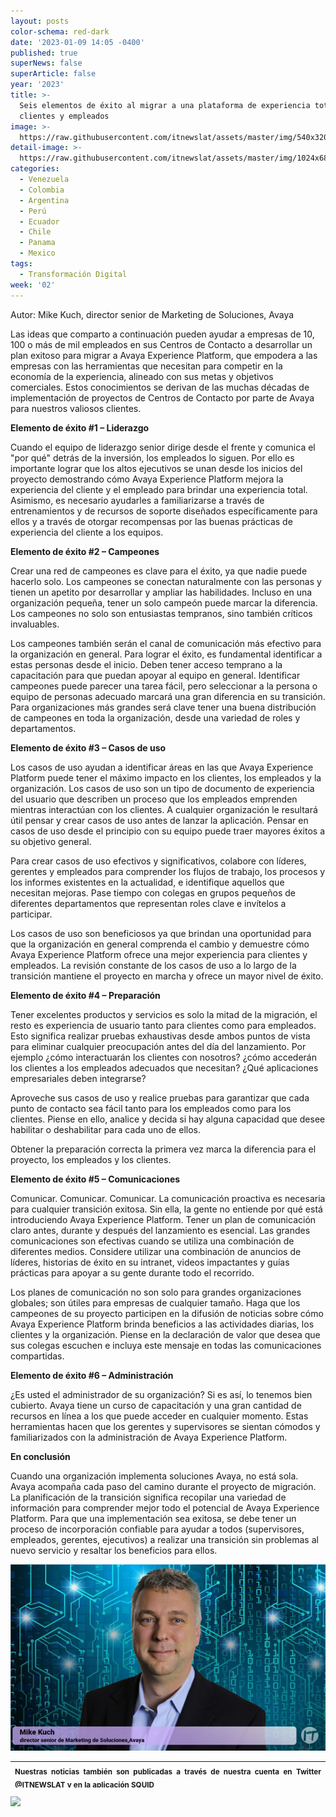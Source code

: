 ```yaml
---
layout: posts
color-schema: red-dark
date: '2023-01-09 14:05 -0400'
published: true
superNews: false
superArticle: false
year: '2023'
title: >-
  Seis elementos de éxito al migrar a una plataforma de experiencia total para
  clientes y empleados
image: >-
  https://raw.githubusercontent.com/itnewslat/assets/master/img/540x320/Mike-Kuch-p.jpg
detail-image: >-
  https://raw.githubusercontent.com/itnewslat/assets/master/img/1024x680/Mike-Kuch-g.jpg
categories:
  - Venezuela
  - Colombia
  - Argentina
  - Perú
  - Ecuador
  - Chile
  - Panama
  - Mexico
tags:
  - Transformación Digital
week: '02'
---
```

Autor: Mike Kuch, director senior de Marketing de Soluciones, Avaya

Las ideas que comparto a continuación pueden ayudar a empresas de 10, 100 o más de mil empleados en sus Centros de Contacto a desarrollar un plan exitoso para migrar a Avaya Experience Platform, que empodera a las empresas con las herramientas que necesitan para competir en la economía de la experiencia, alineado con sus metas y objetivos comerciales. Estos conocimientos se derivan de las muchas décadas de implementación de proyectos de Centros de Contacto por parte de Avaya para nuestros valiosos clientes.

**Elemento de éxito #1 – Liderazgo**

Cuando el equipo de liderazgo senior dirige desde el frente y comunica el "por qué" detrás de la inversión, los empleados lo siguen. Por ello es importante lograr que los altos ejecutivos se unan desde los inicios del proyecto demostrando cómo Avaya Experience Platform mejora la experiencia del cliente y el empleado para brindar una experiencia total. Asimismo, es necesario ayudarles a familiarizarse a través de entrenamientos y de recursos de soporte diseñados específicamente para ellos y a través de otorgar recompensas por las buenas prácticas de experiencia del cliente a los equipos.

**Elemento de éxito #2 – Campeones**

Crear una red de campeones es clave para el éxito, ya que nadie puede hacerlo solo. Los campeones se conectan naturalmente con las personas y tienen un apetito por desarrollar y ampliar las habilidades. Incluso en una organización pequeña, tener un solo campeón puede marcar la diferencia. Los campeones no solo son entusiastas tempranos, sino también críticos invaluables.

Los campeones también serán el canal de comunicación más efectivo para la organización en general. Para lograr el éxito, es fundamental identificar a estas personas desde el inicio. Deben tener acceso temprano a la capacitación para que puedan apoyar al equipo en general. Identificar campeones puede parecer una tarea fácil, pero seleccionar a la persona o equipo de personas adecuado marcará una gran diferencia en su transición. Para organizaciones más grandes será clave tener una buena distribución de campeones en toda la organización, desde una variedad de roles y departamentos.

**Elemento de éxito #3 – Casos de uso**

Los casos de uso ayudan a identificar áreas en las que Avaya Experience Platform puede tener el máximo impacto en los clientes, los empleados y la organización. Los casos de uso son un tipo de documento de experiencia del usuario que describen un proceso que los empleados emprenden mientras interactúan con los clientes. A cualquier organización le resultará útil pensar y crear casos de uso antes de lanzar la aplicación. Pensar en casos de uso desde el principio con su equipo puede traer mayores éxitos a su objetivo general.

Para crear casos de uso efectivos y significativos, colabore con líderes, gerentes y empleados para comprender los flujos de trabajo, los procesos y los informes existentes en la actualidad, e identifique aquellos que necesitan mejoras. Pase tiempo con colegas en grupos pequeños de diferentes departamentos que representan roles clave e invítelos a participar.

Los casos de uso son beneficiosos ya que brindan una oportunidad para que la organización en general comprenda el cambio y demuestre cómo Avaya Experience Platform ofrece una mejor experiencia para clientes y empleados. La revisión constante de los casos de uso a lo largo de la transición mantiene el proyecto en marcha y ofrece un mayor nivel de éxito.

**Elemento de éxito #4 – Preparación**

Tener excelentes productos y servicios es solo la mitad de la migración, el resto es experiencia de usuario tanto para clientes como para empleados. Esto significa realizar pruebas exhaustivas desde ambos puntos de vista para eliminar cualquier preocupación antes del día del lanzamiento. Por ejemplo ¿cómo interactuarán los clientes con nosotros? ¿cómo accederán los clientes a los empleados adecuados que necesitan? ¿Qué aplicaciones empresariales deben integrarse?

Aproveche sus casos de uso y realice pruebas para garantizar que cada punto de contacto sea fácil tanto para los empleados como para los clientes. Piense en ello, analice y decida si hay alguna capacidad que desee habilitar o deshabilitar para cada uno de ellos.

Obtener la preparación correcta la primera vez marca la diferencia para el proyecto, los empleados y los clientes.

**Elemento de éxito #5 – Comunicaciones**

Comunicar. Comunicar. Comunicar. La comunicación proactiva es necesaria para cualquier transición exitosa. Sin ella, la gente no entiende por qué está introduciendo Avaya Experience Platform. Tener un plan de comunicación claro antes, durante y después del lanzamiento es esencial. Las grandes comunicaciones son efectivas cuando se utiliza una combinación de diferentes medios. Considere utilizar una combinación de anuncios de líderes, historias de éxito en su intranet, videos impactantes y guías prácticas para apoyar a su gente durante todo el recorrido.

Los planes de comunicación no son solo para grandes organizaciones globales; son útiles para empresas de cualquier tamaño. Haga que los campeones de su proyecto participen en la difusión de noticias sobre cómo Avaya Experience Platform brinda beneficios a las actividades diarias, los clientes y la organización. Piense en la declaración de valor que desea que sus colegas escuchen e incluya este mensaje en todas las comunicaciones compartidas.

**Elemento de éxito #6 – Administración**

¿Es usted el administrador de su organización? Si es así, lo tenemos bien cubierto. Avaya tiene un curso de capacitación y una gran cantidad de recursos en línea a los que puede acceder en cualquier momento. Estas herramientas hacen que los gerentes y supervisores se sientan cómodos y familiarizados con la administración de Avaya Experience Platform. 

**En conclusión**

Cuando una organización implementa soluciones Avaya, no está sola. Avaya acompaña cada paso del camino durante el proyecto de migración. La planificación de la transición significa recopilar una variedad de información para comprender mejor todo el potencial de Avaya Experience Platform. Para que una implementación sea exitosa, se debe tener un proceso de incorporación confiable para ayudar a todos (supervisores, empleados, gerentes, ejecutivos) a realizar una transición sin problemas al nuevo servicio y resaltar los beneficios para ellos.

![](https://raw.githubusercontent.com/itnewslat/assets/master/img/540x320/Mike-Kuch-p.jpg)

<table style="height: 42px;" width="569">
<tbody>
<tr>
<td style="text-align: justify;"><sub><strong>Nuestras noticias también son publicadas a través de nuestra cuenta en Twitter <a href="https://twitter.com/itnewslat?lang=es">@ITNEWSLAT</a> y en la aplicación <a href="https://squidapp.co/en/">SQUID</a></strong></sub></td>
</tr>
</tbody>
</table>

<img src="https://tracker.metricool.com/c3po.jpg?hash=56f88a41e39ab42c063cc51676587a04"/>